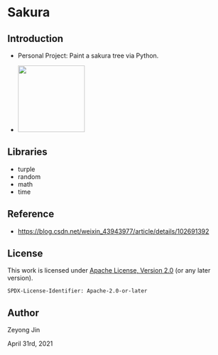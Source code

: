 # Sakura


## Introduction
- Personal Project: Paint a sakura tree via Python.

- <img src="https://static.wikia.nocookie.net/dacapo/images/2/2e/Unwithering_Sakura_Tree.jpg/revision/latest/scale-to-width-down/904?cb=20200626082815" height="150" width="150"/>


## Libraries
- turple
- random
- math
- time

## Reference
- https://blog.csdn.net/weixin_43943977/article/details/102691392

## License

This work is licensed under [Apache License, Version 2.0](https://www.apache.org/licenses/LICENSE-2.0) (or any later version). 

`SPDX-License-Identifier: Apache-2.0-or-later`

## Author

Zeyong Jin

April 31rd, 2021
